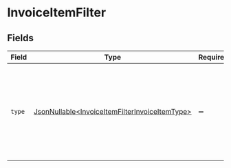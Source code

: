 # InvoiceItemFilter


## Fields

| Field                                                                                                          | Type                                                                                                           | Required                                                                                                       | Description                                                                                                    | Example                                                                                                        |
| -------------------------------------------------------------------------------------------------------------- | -------------------------------------------------------------------------------------------------------------- | -------------------------------------------------------------------------------------------------------------- | -------------------------------------------------------------------------------------------------------------- | -------------------------------------------------------------------------------------------------------------- |
| `type`                                                                                                         | [JsonNullable\<InvoiceItemFilterInvoiceItemType>](../../models/components/InvoiceItemFilterInvoiceItemType.md) | :heavy_minus_sign:                                                                                             | The type of invoice item, indicating whether it is an inventory item, a service, or another type.              | service                                                                                                        |